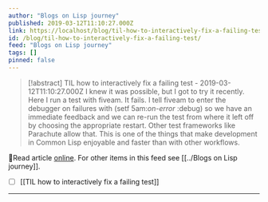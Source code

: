 ```yaml
---
author: "Blogs on Lisp journey"
published: 2019-03-12T11:10:27.000Z
link: https://localhost/blog/til-how-to-interactively-fix-a-failing-test/
id: /blog/til-how-to-interactively-fix-a-failing-test/
feed: "Blogs on Lisp journey"
tags: []
pinned: false
---
```

> [!abstract] TIL how to interactively fix a failing test - 2019-03-12T11:10:27.000Z
> I knew it was possible, but I got to try it recently. Here I run a test with fiveam. It fails. I tell fiveam to enter the debugger on failures with (setf 5am:*on-error* :debug) so we have an immediate feedback and we can re-run the test from where it left off by choosing the appropriate restart. Other test frameworks like Parachute allow that. This is one of the things that make development in Common Lisp enjoyable and faster than with other workflows.

🔗Read article [online](https://localhost/blog/til-how-to-interactively-fix-a-failing-test/). For other items in this feed see [[../Blogs on Lisp journey]].

- [ ] [[TIL how to interactively fix a failing test]]
- - -

